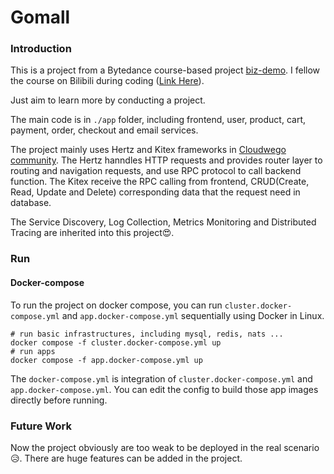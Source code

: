 # Gomall

### Introduction

This is a project from a Bytedance course-based project [biz-demo](https://github.com/cloudwego/biz-demo). I fellow the course on Bilibili during coding ([Link Here](https://www.bilibili.com/video/BV1yr421F7z4?spm_id_from=333.788.videopod.sections&vd_source=0a78546755087ad89e6c4ec0c5de39e7)).

Just aim to learn more by conducting a project.

The main code is in `./app` folder, including frontend, user, product, cart, payment, order, checkout and email services.

The project mainly uses Hertz and Kitex frameworks in [Cloudwego community](https://www.cloudwego.io/). The Hertz hanndles HTTP requests and provides router layer to routing and navigation requests, and use RPC protocol to call backend function. The Kitex receive the RPC calling from frontend, CRUD(Create, Read, Update and Delete) corresponding data that the request need in database.

The Service Discovery, Log Collection, Metrics Monitoring and Distributed Tracing are inherited into this project😍.

### Run

#### Docker-compose

To run the project on docker compose, you can run `cluster.docker-compose.yml` and `app.docker-compose.yml` sequentially using Docker in Linux.

``` shell
# run basic infrastructures, including mysql, redis, nats ...
docker compose -f cluster.docker-compose.yml up
# run apps
docker compose -f app.docker-compose.yml up
```

The `docker-compose.yml` is integration of `cluster.docker-compose.yml` and `app.docker-compose.yml`. You can edit the config to build those app images directly before running.


### Future Work

Now the project obviously are too weak to be deployed in the real scenario 😥. There are huge features can be added in the project. 


